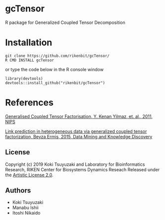 # gcTensor
R package for Generalized Coupled Tensor Decomposition

Installation
======
~~~~
git clone https://github.com/rikenbit/gcTensor/
R CMD INSTALL gcTensor
~~~~
or type the code below in the R console window
~~~~
library(devtools)
devtools::install_github("rikenbit/gcTensor")
~~~~

References
======
[Generalised Coupled Tensor Factorisation, Y. Kenan Yilmaz, et. al., 2011, NIPS](https://papers.nips.cc/paper/4480-generalised-coupled-tensor-factorisation)

[Link prediction in heterogeneous data via generalized coupled tensor factorization, Beyza Ermiş, 2015, Data Mining and Knowledge Discovery](https://link.springer.com/article/10.1007/s10618-013-0341-y)

## License
Copyright (c) 2019 Koki Tsuyuzaki and Laboratory for Bioinformatics Research, RIKEN Center for Biosystems Dynamics Reseach
Released under the [Artistic License 2.0](http://www.perlfoundation.org/artistic_license_2_0).

## Authors
- Koki Tsuyuzaki
- Manabu Ishii
- Itoshi Nikaido
